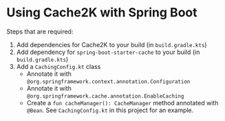 # Using Cache2K with Spring Boot


Steps that are required:
1. Add dependencies for Cache2K to your build (in `build.gradle.kts`)
2. Add dependency for `spring-boot-starter-cache` to your build (in `build.gradle.kts`)
3. Add a `CachingConfig.kt` class 
    - Annotate it with `@org.springframework.context.annotation.Configuration`
    - Annotate it with `@org.springframework.cache.annotation.EnableCaching`
    - Create a `fun cacheManager(): CacheManager` method annotated with `@Bean`.  See
       `CachingConfig.kt` in this project for an example.
  
  